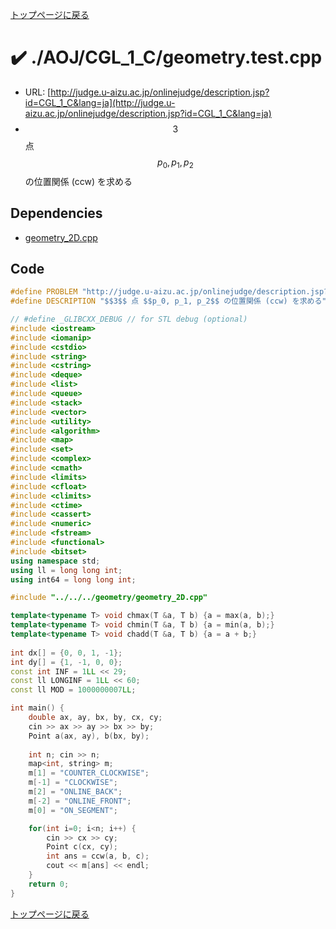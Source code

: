 <!-- mathjax config similar to math.stackexchange -->
<script type="text/x-mathjax-config">
  MathJax.Hub.Config({ tex2jax: { inlineMath: [ ['$','$'] ] } });
</script>
<script type="text/javascript"
  src="http://cdn.mathjax.org/mathjax/latest/MathJax.js?config=TeX-AMS_HTML">
</script>
<meta http-equiv="X-UA-Compatible" CONTENT="IE=EmulateIE7" />

<script type="text/javascript" src="https://cdnjs.cloudflare.com/ajax/libs/jquery/3.4.1/jquery.min.js"></script>
<link rel="stylesheet" href="../../../css/copy-button.css" />
<script type="text/javascript" src="../../../js/balloons.js"></script>
<script type="text/javascript" src="../../../js/copy-button.js"></script>



[トップページに戻る](../../../index.html)

# :heavy_check_mark: ./AOJ/CGL\_1\_C/geometry.test.cpp

* URL: [http://judge.u-aizu.ac.jp/onlinejudge/description.jsp?id=CGL_1_C&lang=ja](http://judge.u-aizu.ac.jp/onlinejudge/description.jsp?id=CGL_1_C&lang=ja)
* $$3$$ 点 $$p_0, p_1, p_2$$ の位置関係 (ccw) を求める

## Dependencies
* [geometry\_2D.cpp](../../../library/geometry_2D.cpp.html)

## Code

```cpp
#define PROBLEM "http://judge.u-aizu.ac.jp/onlinejudge/description.jsp?id=CGL_1_C&lang=ja"
#define DESCRIPTION "$$3$$ 点 $$p_0, p_1, p_2$$ の位置関係 (ccw) を求める"

// #define _GLIBCXX_DEBUG // for STL debug (optional)
#include <iostream>
#include <iomanip>
#include <cstdio>
#include <string>
#include <cstring>
#include <deque>
#include <list>
#include <queue>
#include <stack>
#include <vector>
#include <utility>
#include <algorithm>
#include <map>
#include <set>
#include <complex>
#include <cmath>
#include <limits>
#include <cfloat>
#include <climits>
#include <ctime>
#include <cassert>
#include <numeric>
#include <fstream>
#include <functional>
#include <bitset>
using namespace std;
using ll = long long int;
using int64 = long long int;

#include "../../../geometry/geometry_2D.cpp"

template<typename T> void chmax(T &a, T b) {a = max(a, b);}
template<typename T> void chmin(T &a, T b) {a = min(a, b);}
template<typename T> void chadd(T &a, T b) {a = a + b;}
 
int dx[] = {0, 0, 1, -1};
int dy[] = {1, -1, 0, 0};
const int INF = 1LL << 29;
const ll LONGINF = 1LL << 60;
const ll MOD = 1000000007LL;

int main() {
    double ax, ay, bx, by, cx, cy;
    cin >> ax >> ay >> bx >> by;
    Point a(ax, ay), b(bx, by);
    
    int n; cin >> n;
    map<int, string> m;
    m[1] = "COUNTER_CLOCKWISE";
    m[-1] = "CLOCKWISE";
    m[2] = "ONLINE_BACK";
    m[-2] = "ONLINE_FRONT";
    m[0] = "ON_SEGMENT";

    for(int i=0; i<n; i++) {
        cin >> cx >> cy;
        Point c(cx, cy);
        int ans = ccw(a, b, c);
        cout << m[ans] << endl;
    }
    return 0;
}

```

[トップページに戻る](../../../index.html)
